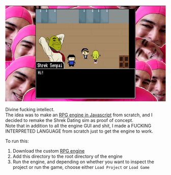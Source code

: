 <p align="center">
  <img src="image.jpg" width=600 height=300 />
</p>
  
Divine fucking intellect.  
The idea was to make an [RPG engine in Javascript](https://github.com/wap-industries/big-dick-engine) from scratch, and I decided to remake the Shrek Dating sim as proof of concept.  
Note that in addition to all the engine GUI and shit, I made a FUCKING INTERPRETED LANGUAGE from scratch just to get the engine to work.  

To run this:
1. Download the custom [RPG engine](https://github.com/WAP-Industries/big-dick-engine)
2. Add this directory to the root directory of the engine
3. Run the engine, and depending on whether you want to inspect the project or run the game, choose either `Load Project` or `Load Game`
